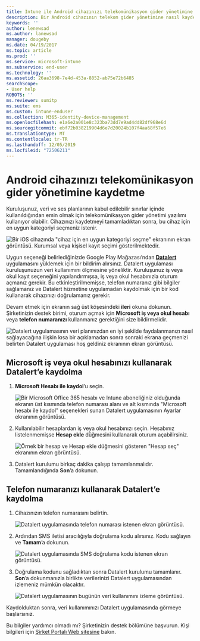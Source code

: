```yaml
---
title: Intune ile Android cihazınızı telekomünikasyon gider yönetimine kaydetme
description: Bir Android cihazının telekom gider yönetimine nasıl kaydedileceğini öğrenin.
keywords: ''
author: lenewsad
ms.author: lanewsad
manager: dougeby
ms.date: 04/19/2017
ms.topic: article
ms.prod: ''
ms.service: microsoft-intune
ms.subservice: end-user
ms.technology: ''
ms.assetid: 26aa3698-7e4d-453a-8852-ab75e72b6485
searchScope:
- User help
ROBOTS: ''
ms.reviewer: sumitp
ms.suite: ems
ms.custom: intune-enduser
ms.collection: M365-identity-device-management
ms.openlocfilehash: e1a6e2a001e8c323ba73dd7e9ad4dd82df968e6d
ms.sourcegitcommit: ebf72b038219904d6e7d20024b107f4aa68f57e6
ms.translationtype: MT
ms.contentlocale: tr-TR
ms.lasthandoff: 12/05/2019
ms.locfileid: "72506211"
---
```

# <a name="enroll-your-android-device-in-telecom-expense-management"></a>Android cihazınızı telekomünikasyon gider yönetimine kaydetme

Kuruluşunuz, veri ve ses planlarının kabul edilebilir sınırlar içinde kullanıldığından emin olmak için telekomünikasyon gider yönetimi yazılımı kullanıyor olabilir. Cihazınızı kaydetmeyi tamamladıktan sonra, bu cihaz için en uygun kategoriyi seçmeniz istenir.

![Bir iOS cihazında "cihaz için en uygun kategoriyi seçme" ekranının ekran görüntüsü. Kurumsal veya kişisel kayıt seçimi gösterilmektedir.](./media/and-enroll-11-tem-select-best-category.png)

Uygun seçeneği belirlediğinizde Google Play Mağazası’ndan [__Datalert__](https://play.google.com/store/apps/details?id=fr.memobox.databox) uygulamasını yüklemek için bir bildirim alırsınız. Datalert uygulaması kuruluşunuzun veri kullanımını ölçmesine yöneliktir. Kuruluşunuz iş veya okul kayıt seçeneğini yapılandırmışsa, iş veya okul hesabınızla oturum açmanız gerekir. Bu etkinleştirilmemişse, telefon numaranız gibi bilgiler sağlamanız ve Datalert hizmetine uygulamadan kaydolmak için bir kod kullanarak cihazınızı doğrulamanız gerekir.

Devam etmek için ekranın sağ üst köşesindeki __ileri__ okuna dokunun. Şirketinizin destek birimi, oturum açmak için __Microsoft iş veya okul hesabı__ veya __telefon numaranızı__ kullanmanız gerektiğini size bildirmelidir.

  ![Datalert uygulamasının veri planınızdan en iyi şekilde faydalanmanızı nasıl sağlayacağına ilişkin kısa bir açıklamadan sonra sonraki ekrana geçmenizi belirten Datalert uygulaması hoş geldiniz ekranının ekran görüntüsü.](./media/and-enroll-12-tem-datalert-setup.png)

## <a name="enroll-into-datalert-using-your-microsoft-work-or-school-account"></a>Microsoft iş veya okul hesabınızı kullanarak Datalert’e kaydolma

1. __Microsoft Hesabı ile kaydol__’u seçin.

   ![Bir Microsoft Office 365 hesabı ve Intune aboneliğiniz olduğunda ekranın üst kısmında telefon numarası alanı ve alt kısmında "Microsoft hesabı ile kaydol" seçenekleri sunan Datalert uygulamasının Ayarlar ekranının görüntüsü.](./media/and-enroll-12a-tem-datalert-enroll-msft-account.png)

2. Kullanılabilir hesaplardan iş veya okul hesabınızı seçin. Hesabınız listelenmemişse **Hesap ekle** düğmesini kullanarak oturum açabilirsiniz.

   ![Örnek bir hesap ve Hesap ekle düğmesini gösteren "Hesap seç" ekranının ekran görüntüsü.](./media/and-enroll-12b-tem-datalert-enroll-select-msft-account.png)

3. Datalert kurulumu birkaç dakika çalışıp tamamlanmalıdır. Tamamlandığında __Son__’a dokunun.

## <a name="enroll-into-datalert-using-your-phone-number"></a>Telefon numaranızı kullanarak Datalert’e kaydolma

1. Cihazınızın telefon numarasını belirtin.

   ![Datalert uygulamasında telefon numarası istenen ekran görüntüsü.](./media/and-enroll-13-tem-datalert-phone-number.png)

2. Ardından SMS iletisi aracılığıyla doğrulama kodu alırsınız. Kodu sağlayın ve __Tamam__’a dokunun.

   ![Datalert uygulamasında SMS doğrulama kodu istenen ekran görüntüsü.](./media/and-enroll-14-tem-datalert-sms.png)

3. Doğrulama kodunu sağladıktan sonra Datalert kurulumu tamamlanır. __Son__’a dokunmanızla birlikte verilerinizi Datalert uygulamasından izlemeniz mümkün olacaktır.

   ![Datalert uygulamasının bugünün veri kullanımını izleme görüntüsü.](./media/and-enroll-15-tem-datalert-monitoring-active.png)

Kaydolduktan sonra, veri kullanımınızı Datalert uygulamasında görmeye başlarsınız.

Bu bilgiler yardımcı olmadı mı? Şirketinizin destek bölümüne başvurun. Kişi bilgileri için [Şirket Portalı Web sitesine](https://go.microsoft.com/fwlink/?linkid=2010980) bakın.

